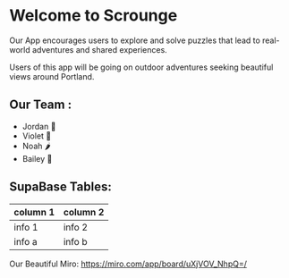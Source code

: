 # Welcome to Scrounge

Our App encourages users to explore and solve puzzles that lead to real-world adventures and shared experiences.

Users of this app will be going on outdoor adventures seeking beautiful views around Portland.

## Our Team :

- Jordan :doughnut:
- Violet :cowboy_hat_face:
- Noah :hot_pepper:
- Bailey :parrot:

## SupaBase Tables:

| column 1 | column 2 |
| -------- | -------- |
| info 1   | info 2   |
| info a   | info b   |

Our Beautiful Miro:
https://miro.com/app/board/uXjVOV_NhpQ=/
